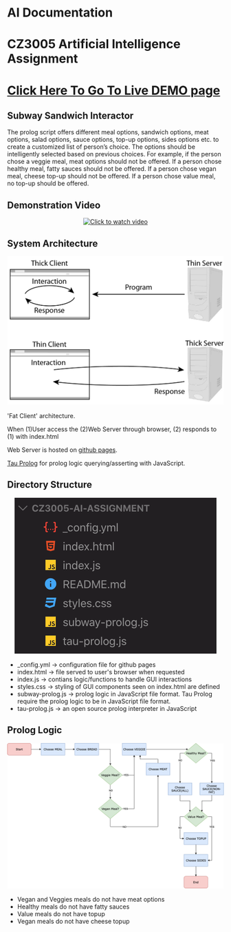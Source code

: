 # AI Documentation

# CZ3005 Artificial Intelligence Assignment

# [Click Here To Go To Live DEMO page](http://okkarmin.github.io/CZ3005-AI-Assignment)

## Subway Sandwich Interactor

The prolog script offers different meal options, sandwich options, meat options, salad options, sauce options, top-up options, sides options etc. to create a customized list of person’s choice. The options should be intelligently selected based on previous choices. For example, if the person chose a veggie meal, meat options should not be offered. If a person chose healthy meal, fatty sauces should not be offered. If a person chose vegan meal, cheese top-up should not be offered. If a person chose value meal, no top-up should be offered.

## Demonstration Video

<div align="center">
  <a href="https://www.youtube.com/watch?v=RRKJiM9Njr8">
  <img src="https://img.youtube.com/vi/RRKJiM9Njr8/0.jpg" alt="Click to watch video">
  </a>
</div>

## System Architecture

![](client_server_architecture.jpg)

'Fat Client' architecture.

When (1)User access the (2)Web Server through browser, (2) responds to (1) with index.html

Web Server is hosted on [github pages](https://pages.github.com).

[Tau Prolog](http://tau-prolog.org) for prolog logic querying/asserting with JavaScript.

## Directory Structure

<div align="center">
  <img src="directory_structure.png">
</div>

- \_config.yml → configuration file for github pages
- index.html → file served to user's browser when requested
- index.js → contians logic/functions to handle GUI interactions
- styles.css → styling of GUI components seen on index.html are defined
- subway-prolog.js → prolog logic in JavaScript file format. Tau Prolog require the prolog logic to be in JavaScript file format.
- tau-prolog.js → an open source prolog interpreter in JavaScript

## Prolog Logic

![](prolog_logic.png)

- Vegan and Veggies meals do not have meat options
- Healthy meals do not have fatty sauces
- Value meals do not have topup
- Vegan meals do not have cheese topup
